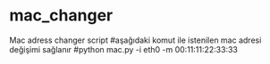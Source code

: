 # mac_changer
Mac adress changer script
#aşağıdaki komut ile istenilen mac adresi değişimi sağlanır
#python mac.py -i eth0 -m 00:11:11:22:33:33
